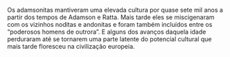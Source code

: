 ﻿Os adamsonitas mantiveram uma elevada cultura por quase sete mil anos a partir dos tempos de Adamson e Ratta. Mais tarde eles se miscigenaram com os vizinhos noditas e andonitas e foram também incluídos entre os “poderosos homens de outrora”. E alguns dos avanços daquela idade perduraram até se tornarem uma parte latente do potencial cultural que mais tarde floresceu na civilização europeia.